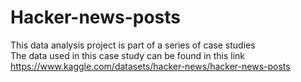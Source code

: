 # Hacker-news-posts
This data analysis project is part of a series of case studies <br>
The data used in this case study can be found in this link https://www.kaggle.com/datasets/hacker-news/hacker-news-posts

